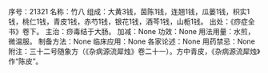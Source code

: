 序号：21321
名称：竹八
组成：大黄3钱，茵陈1钱，连翘1钱，瓜蒌1钱，枳实1钱，桃仁1钱，青皮1钱，赤芍1钱，银花1钱，酒芩1钱，山栀1钱。
出处：《痧症全书》卷下。
主治：痧毒结于大肠。
加减：None
功效：None
用法用量：水煎，微温服。
制备方法：None
临床应用：None
各家论述：None
用药禁忌：None
附注：三十二号随象方（《杂病源流犀烛》卷二十一）。方中青皮，《杂病源流犀烛》作“陈皮”。
